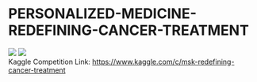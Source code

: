 # PERSONALIZED-MEDICINE-REDEFINING-CANCER-TREATMENT
![](https://img.shields.io/badge/Code-Python-informational?style=flat&logo=<LOGO_NAME>&logoColor=white&color=bc2b7b) ![](https://img.shields.io/badge/Framework-JupyterNotebook-informational?style=flat&logo=<LOGO_NAME>&logoColor=white&color=bc2b7b)    
Kaggle Competition Link: https://www.kaggle.com/c/msk-redefining-cancer-treatment
